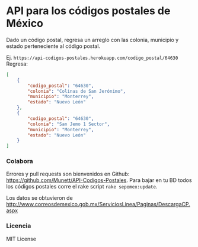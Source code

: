 # API para los códigos postales de México

Dado un código postal, regresa un arreglo con las colonia, municipio y estado perteneciente al código postal.

Ej.
`https://api-codigos-postales.herokuapp.com/codigo_postal/64630`
Regresa:
```json
[
    {
        "codigo_postal": "64630",
        "colonia": "Colinas de San Jerónimo",
        "municipio": "Monterrey",
        "estado": "Nuevo León"
    },
    {
        "codigo_postal": "64630",
        "colonia": "San Jemo 1 Sector",
        "municipio": "Monterrey",
        "estado": "Nuevo León"
    }
]
```

### Colabora
Errores y pull requests son bienvenidos en Github: https://github.com/Munett/API-Codigos-Postales.
Para bajar en tu BD todos los códigos postales corre el rake script `rake sepomex:update`.

Los datos se obtuvieron de http://www.correosdemexico.gob.mx/ServiciosLinea/Paginas/DescargaCP.aspx

### Licencia
MIT License
